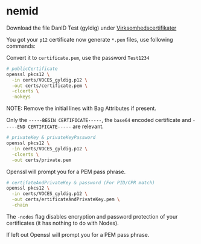 # nemid

Download the file DanID Test (gyldig) under [Virksomhedscertifikater](https://www.nets.eu/dk-da/kundeservice/nemid-tjenesteudbyder/NemID-tjenesteudbyderpakken/Pages/OCES-II-certifikat-eksempler.aspx)

You got your `p12` certificate now generate `*.pem` files, use following commands:

Convert it to `certificate.pem`, use the password `Test1234`

```bash
# publicCertificate
openssl pkcs12 \
  -in certs/VOCES_gyldig.p12 \
  -out certs/certificate.pem \
  -clcerts \
  -nokeys
```

NOTE: Remove the initial lines with Bag Attributes if present.

Only the `-----BEGIN CERTIFICATE-----`, the `base64` encoded certificate and `-----END CERTIFICATE-----` are relevant.

```bash
# privateKey & privateKeyPassword
openssl pkcs12 \
  -in certs/VOCES_gyldig.p12 \
  -clcerts \
  -out certs/private.pem
```

Openssl will prompt you for a PEM pass phrase.

```bash
# certifateAndPrivateKey & password (For PID/CPR match)
openssl pkcs12 \
  -in certs/VOCES_gyldig.p12 \
  -out certs/ertificateAndPrivateKey.pem \
  -chain
```

The `-nodes` flag disables encryption and password protection of your certificates (it has nothing to do with Nodes).

If left out Openssl will prompt you for a PEM pass phrase.
